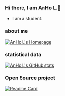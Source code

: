 ### Hi there, I am AnHo L.👋
- I am a student.<br>

### about me

[![AnHo L's Homepage](https://img.shields.io/badge/Home-Lze.ink-blue)](https://lze.ink)

### statistical data

[![AnHo L's GitHub stats](https://github-readme-stats.vercel.app/api?username=zcns&count_private=true&show_icons=true&theme=highcontrast)](https://github.com/zcns)

### Open Source project

[![Readme Card](https://github-readme-stats.vercel.app/api/pin/?username=zcns&repo=NataChat)](https://github.com/zcns)
